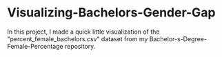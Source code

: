 # Visualizing-Bachelors-Gender-Gap
In this project, I made a quick little visualization of the "percent_female_bachelors.csv" dataset from my Bachelor-s-Degree-Female-Percentage repository. 
